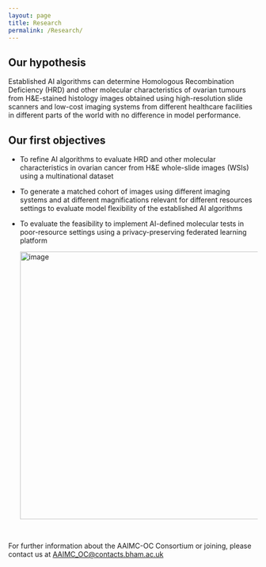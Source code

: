 ```yaml
---
layout: page
title: Research
permalink: /Research/
---
```


## Our hypothesis

Established AI algorithms can determine Homologous Recombination Deficiency (HRD) and other molecular characteristics of ovarian tumours from H&E-stained histology images obtained using high-resolution slide scanners and low-cost imaging systems from different healthcare facilities in different parts of the world with no difference in model performance.

## Our first objectives

- To refine AI algorithms to evaluate HRD and other molecular characteristics in ovarian cancer from H&E whole-slide images (WSIs) using a multinational dataset
- To generate a matched cohort of images using different imaging systems and at different magnifications relevant for different resources settings to evaluate model flexibility of the established AI algorithms
- To evaluate the feasibility to implement AI-defined molecular tests in poor-resource settings using a privacy-preserving federated learning platform

  <img width="540" alt="image" src="https://github.com/user-attachments/assets/b5f0eb5b-95e0-48cf-ab77-6531811d7dbe" />
  
<br>

For further information about the AAIMC-OC Consortium or joining, please contact us at AAIMC_OC@contacts.bham.ac.uk
